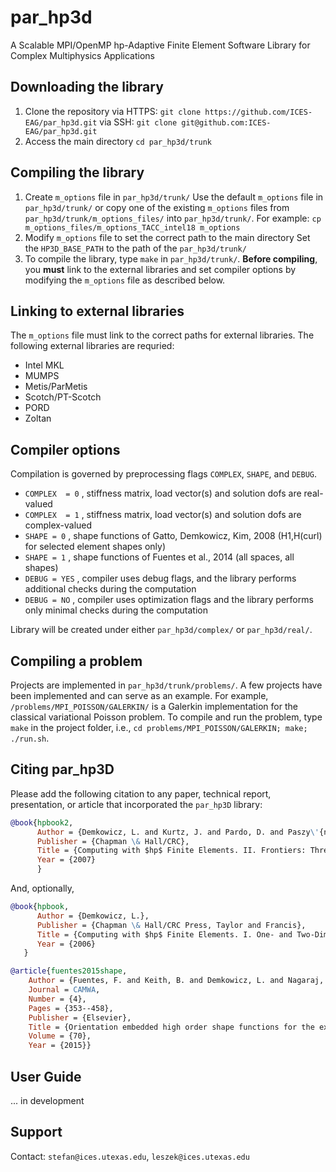 # par_hp3d
A Scalable MPI/OpenMP hp-Adaptive Finite Element Software Library
for Complex Multiphysics Applications

## Downloading the library
1. Clone the repository
via HTTPS: `git clone https://github.com/ICES-EAG/par_hp3d.git`
via SSH: `git clone git@github.com:ICES-EAG/par_hp3d.git`
2. Access the main directory
`cd par_hp3d/trunk`

## Compiling the library
1. Create `m_options` file in `par_hp3d/trunk/`
Use the default `m_options` file in `par_hp3d/trunk/` or copy one of the existing `m_options` files from `par_hp3d/trunk/m_options_files/` into `par_hp3d/trunk/`. For example: `cp m_options_files/m_options_TACC_intel18 m_options`
2. Modify `m_options` file to set the correct path to the main directory
Set the `HP3D_BASE_PATH` to the path of the `par_hp3d/trunk/`
3. To compile the library, type `make` in `par_hp3d/trunk/`. **Before compiling**, you **must** link to the external libraries and set compiler options by modifying the `m_options` file as described below.

## Linking to external libraries
The `m_options` file must link to the correct paths for external libraries. The following external libraries are requried:
- Intel MKL
- MUMPS
- Metis/ParMetis
- Scotch/PT-Scotch
- PORD
- Zoltan

## Compiler options
Compilation is governed by preprocessing flags `COMPLEX`, `SHAPE`, and `DEBUG`.
- `COMPLEX  = 0` , stiffness matrix, load vector(s) and solution dofs are real-valued
- `COMPLEX  = 1` , stiffness matrix, load vector(s) and solution dofs are complex-valued
- `SHAPE = 0` , shape functions of Gatto, Demkowicz, Kim, 2008 (H1,H(curl) for selected element shapes only)
- `SHAPE = 1` , shape functions of Fuentes et al., 2014 (all spaces, all shapes)
- `DEBUG = YES` , compiler uses debug flags, and the library performs additional checks during the computation
- `DEBUG = NO` , compiler uses optimization flags and the library performs only minimal checks during the computation

Library will be created under either `par_hp3d/complex/` or `par_hp3d/real/`.

## Compiling a problem
Projects are implemented in `par_hp3d/trunk/problems/`. A few projects have been implemented and can serve as an example. For example, `/problems/MPI_POISSON/GALERKIN/` is a Galerkin implementation for the classical variational Poisson problem. To compile and run the problem, type `make`  in the project folder, i.e., `cd problems/MPI_POISSON/GALERKIN; make; ./run.sh`.

## Citing par_hp3D
Please add the following citation to any paper, technical report, presentation, or article that incorporated the `par_hp3D` library:
```bibtex
@book{hpbook2,
      Author = {Demkowicz, L. and Kurtz, J. and Pardo, D. and Paszy\'{n}ski, M. and Rachowicz, W. and Zdunek, A.},
      Publisher = {Chapman \& Hall/CRC},
      Title = {Computing with $hp$ Finite Elements. II. Frontiers: Three-Dimensional Elliptic and Maxwell Problems with Applications},
      Year = {2007}
      }
```
And, optionally,
```bibtex
@book{hpbook,
      Author = {Demkowicz, L.},
      Publisher = {Chapman \& Hall/CRC Press, Taylor and Francis},
      Title = {Computing with $hp$ Finite Elements. I. One- and Two-Dimensional Elliptic and Maxwell Problems},
      Year = {2006}
   }
```
```bibtex
@article{fuentes2015shape,
    Author = {Fuentes, F. and Keith, B. and Demkowicz, L. and Nagaraj, S.},
    Journal = CAMWA,
    Number = {4},
    Pages = {353--458},
    Publisher = {Elsevier},
    Title = {Orientation embedded high order shape functions for the exact sequence elements of all shapes},
    Volume = {70},
    Year = {2015}}
```

## User Guide
... in development

## Support
Contact: ``stefan@ices.utexas.edu``, ``leszek@ices.utexas.edu``
